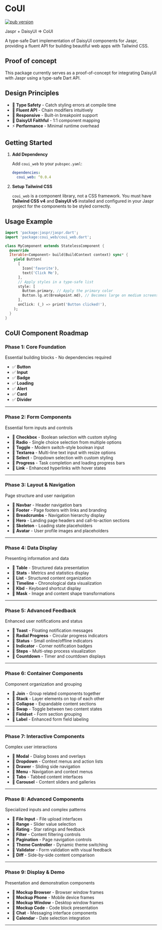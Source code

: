 # CoUI

[![pub version](https://img.shields.io/pub/v/coui_web.svg)](https://pub.dev/packages/coui_web)

Jaspr + DaisyUI => CoUI

A type-safe Dart implementation of DaisyUI components for Jaspr, providing a fluent API for building beautiful web apps with Tailwind CSS.

## Proof of concept

This package currently serves as a proof-of-concept for integrating DaisyUI with Jaspr using a type-safe Dart API.

## **Design Principles**

- 🎯 **Type Safety** - Catch styling errors at compile time
- 🔧 **Fluent API** - Chain modifiers intuitively
- 📱 **Responsive** - Built-in breakpoint support
- 🎨 **DaisyUI Faithful** - 1:1 component mapping
- ⚡ **Performance** - Minimal runtime overhead

## Getting Started

1. **Add Dependency**

    Add `coui_web` to your `pubspec.yaml`:

    ```yaml
    dependencies:
      coui_web: ^0.0.4
    ```

2. **Setup Tailwind CSS**

    `coui_web` is a component library, not a CSS framework. You must have **Tailwind CSS v4** and **DaisyUI v5** installed and configured in your Jaspr project for the components to be styled correctly.

## Usage Example

```dart
import 'package:jaspr/jaspr.dart';
import 'package:coui_web/coui_web.dart';

class MyComponent extends StatelessComponent {
  @override
  Iterable<Component> build(BuildContext context) sync* {
    yield Button(
      [
        Icon('favorite'),
        text('Click Me'),
      ],
      // Apply styles in a type-safe list
      style: [
        Button.primary, // Apply the primary color
        Button.lg.at(Breakpoint.md), // Becomes large on medium screens and up
      ],
      onClick: (_) => print('Button clicked!'),
    );
  }
}
```

## CoUI Component Roadmap

### **Phase 1: Core Foundation**

Essential building blocks - No dependencies required

- ✅ **Button**
- ✅ **Input**
- ✅ **Badge**
- ✅ **Loading**
- ✅ **Alert**
- ✅ **Card**
- ✅ **Divider**

---

### **Phase 2: Form Components**

Essential form inputs and controls

- 🔲 **Checkbox** - Boolean selection with custom styling
- 🔲 **Radio** - Single choice selection from multiple options
- 🔲 **Toggle** - Modern switch-style boolean input
- 🔲 **Textarea** - Multi-line text input with resize options
- 🔲 **Select** - Dropdown selection with custom styling
- 🔲 **Progress** - Task completion and loading progress bars
- 🔲 **Link** - Enhanced hyperlinks with hover states

---

### **Phase 3: Layout & Navigation**

Page structure and user navigation

- 🔲 **Navbar** - Header navigation bars
- 🔲 **Footer** - Page footers with links and branding
- 🔲 **Breadcrumbs** - Navigation hierarchy display
- 🔲 **Hero** - Landing page headers and call-to-action sections
- 🔲 **Skeleton** - Loading state placeholders
- 🔲 **Avatar** - User profile images and placeholders

---

### **Phase 4: Data Display**

Presenting information and data

- 🔲 **Table** - Structured data presentation
- 🔲 **Stats** - Metrics and statistics display
- 🔲 **List** - Structured content organization
- 🔲 **Timeline** - Chronological data visualization
- 🔲 **Kbd** - Keyboard shortcut display
- 🔲 **Mask** - Image and content shape transformations

---

### **Phase 5: Advanced Feedback**

Enhanced user notifications and status

- 🔲 **Toast** - Floating notification messages
- 🔲 **Radial Progress** - Circular progress indicators
- 🔲 **Status** - Small online/offline indicators
- 🔲 **Indicator** - Corner notification badges
- 🔲 **Steps** - Multi-step process visualization
- 🔲 **Countdown** - Timer and countdown displays

---

### **Phase 6: Container Components**

Component organization and grouping

- 🔲 **Join** - Group related components together
- 🔲 **Stack** - Layer elements on top of each other
- 🔲 **Collapse** - Expandable content sections
- 🔲 **Swap** - Toggle between two content states
- 🔲 **Fieldset** - Form section grouping
- 🔲 **Label** - Enhanced form field labeling

---

### **Phase 7: Interactive Components**

Complex user interactions

- 🔲 **Modal** - Dialog boxes and overlays
- 🔲 **Dropdown** - Context menus and action lists
- 🔲 **Drawer** - Sliding side navigation
- 🔲 **Menu** - Navigation and context menus
- 🔲 **Tabs** - Tabbed content interfaces
- 🔲 **Carousel** - Content sliders and galleries

---

### **Phase 8: Advanced Components**

Specialized inputs and complex patterns

- 🔲 **File Input** - File upload interfaces
- 🔲 **Range** - Slider value selection
- 🔲 **Rating** - Star ratings and feedback
- 🔲 **Filter** - Content filtering controls
- 🔲 **Pagination** - Page navigation controls
- 🔲 **Theme Controller** - Dynamic theme switching
- 🔲 **Validator** - Form validation with visual feedback
- 🔲 **Diff** - Side-by-side content comparison

---

### **Phase 9: Display & Demo**

Presentation and demonstration components

- 🔲 **Mockup Browser** - Browser window frames
- 🔲 **Mockup Phone** - Mobile device frames
- 🔲 **Mockup Window** - Desktop window frames
- 🔲 **Mockup Code** - Code block presentation
- 🔲 **Chat** - Messaging interface components
- 🔲 **Calendar** - Date selection integration

---
